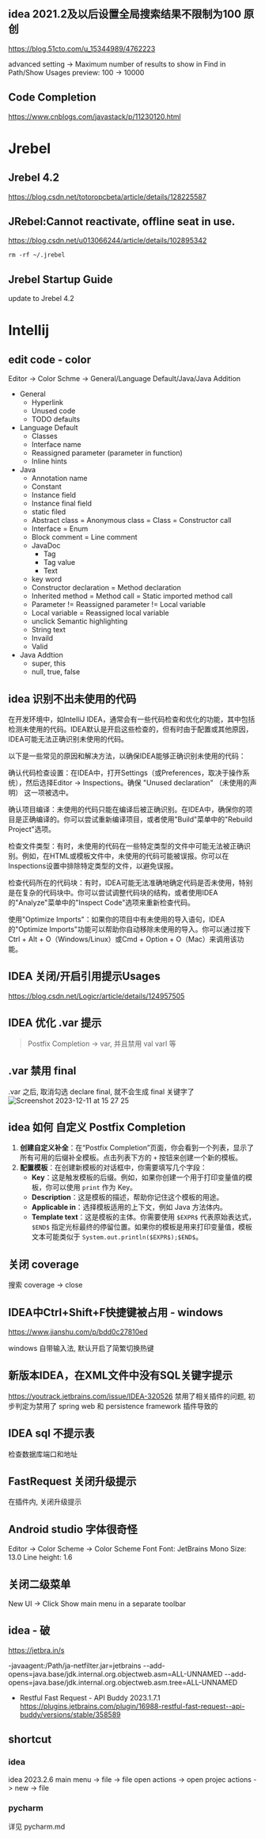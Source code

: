 ## idea 2021.2及以后设置全局搜索结果不限制为100 原创
https://blog.51cto.com/u_15344989/4762223

advanced setting -> Maximum number of results to show in Find in Path/Show Usages preview: 100 -> 10000

## Code Completion
https://www.cnblogs.com/javastack/p/11230120.html

# Jrebel

## Jrebel 4.2 
https://blog.csdn.net/totoropcbeta/article/details/128225587

## JRebel:Cannot reactivate, offline seat in use.
https://blog.csdn.net/u013066244/article/details/102895342
```
rm -rf ~/.jrebel
```

## Jrebel Startup Guide
update to Jrebel 4.2

# Intellij

## edit code - color

Editor -> Color Schme -> General/Language Default/Java/Java Addition
+ General 
  + Hyperlink
  + Unused code
  + TODO defaults
+ Language Default 
  + Classes
  + Interface name
  + Reassigned parameter (parameter in function)
  + Inline hints
+ Java 
  + Annotation name
  + Constant
  + Instance field
  + Instance final field
  + static filed 
  + Abstract class = Anonymous class = Class = Constructor call
  + Interface = Enum
  + Block comment = Line comment
  + JavaDoc
    + Tag 
    + Tag value
    + Text
  + key word
  + Constructor declaration = Method declaration
  + Inherited method = Method call = Static imported method call
  + Parameter != Reassigned parameter != Local variable
  + Local variable = Reassigned local variable
  + unclick Semantic highlighting
  + String text
  + Invaild 
  + Valid
+ Java Addtion
  + super, this
  + null, true, false


## idea 识别不出未使用的代码

在开发环境中，如IntelliJ IDEA，通常会有一些代码检查和优化的功能，其中包括检测未使用的代码。IDEA默认是开启这些检查的，但有时由于配置或其他原因，IDEA可能无法正确识别未使用的代码。

以下是一些常见的原因和解决方法，以确保IDEA能够正确识别未使用的代码：

确认代码检查设置：在IDEA中，打开Settings（或Preferences，取决于操作系统），然后选择Editor -> Inspections。确保 "Unused declaration" （未使用的声明） 这一项被选中。

确认项目编译：未使用的代码只能在编译后被正确识别。在IDEA中，确保你的项目是正确编译的。你可以尝试重新编译项目，或者使用"Build"菜单中的"Rebuild Project"选项。

检查文件类型：有时，未使用的代码在一些特定类型的文件中可能无法被正确识别。例如，在HTML或模板文件中，未使用的代码可能被误报。你可以在Inspections设置中排除特定类型的文件，以避免误报。

检查代码所在的代码块：有时，IDEA可能无法准确地确定代码是否未使用，特别是在复杂的代码块中。你可以尝试调整代码块的结构，或者使用IDEA的"Analyze"菜单中的"Inspect Code"选项来重新检查代码。

使用"Optimize Imports"：如果你的项目中有未使用的导入语句，IDEA的"Optimize Imports"功能可以帮助你自动移除未使用的导入。你可以通过按下Ctrl + Alt + O（Windows/Linux）或Cmd + Option + O（Mac）来调用该功能。

## IDEA 关闭/开启引用提示Usages
https://blog.csdn.net/Logicr/article/details/124957505

## IDEA 优化 .var 提示
> Postfix Completion -> var, 并且禁用 val varl 等

## .var 禁用 final
.var 之后, 取消勾选 declare final, 就不会生成 final 关键字了
![Screenshot 2023-12-11 at 15 27 25](https://github.com/hsiong/learning-my-note/assets/37357447/26912836-5c4f-4152-9d2a-9f644394b0f2)

## idea 如何 自定义 Postfix Completion

1. **创建自定义补全**：在“Postfix Completion”页面，你会看到一个列表，显示了所有可用的后缀补全模板。点击列表下方的 `+` 按钮来创建一个新的模板。
2. **配置模板**：在创建新模板的对话框中，你需要填写几个字段：
   - **Key**：这是触发模板的后缀。例如，如果你创建一个用于打印变量值的模板，你可以使用 `print` 作为 Key。
   - **Description**：这是模板的描述，帮助你记住这个模板的用途。
   - **Applicable in**：选择模板适用的上下文，例如 Java 方法体内。
   - **Template text**：这是模板的主体。你需要使用 `$EXPR$` 代表原始表达式，`$END$` 指定光标最终的停留位置。如果你的模板是用来打印变量值，模板文本可能类似于 `System.out.println($EXPR$);$END$`。



## 关闭 coverage
搜索 coverage -> close

## IDEA中Ctrl+Shift+F快捷键被占用 - windows
https://www.jianshu.com/p/bdd0c27810ed

windows 自带输入法, 默认开启了简繁切换热键

## 新版本IDEA，在XML文件中没有SQL关键字提示 
https://youtrack.jetbrains.com/issue/IDEA-320526
禁用了相关插件的问题, 初步判定为禁用了 spring web 和 persistence framework 插件导致的

## IDEA sql 不提示表
检查数据库端口和地址

## FastRequest 关闭升级提示
在插件内, 关闭升级提示

## Android studio 字体很奇怪
Editor -> Color Scheme -> Color Scheme Font
Font: JetBrains Mono
Size: 13.0
Line height: 1.6

## 关闭二级菜单
New UI -> Click Show main menu in a separate toolbar

## idea - 破
https://jetbra.in/s

-javaagent:/Path/ja-netfilter.jar=jetbrains
--add-opens=java.base/jdk.internal.org.objectweb.asm=ALL-UNNAMED
--add-opens=java.base/jdk.internal.org.objectweb.asm.tree=ALL-UNNAMED

+ Restful Fast Request - API Buddy 2023.1.7.1
https://plugins.jetbrains.com/plugin/16988-restful-fast-request--api-buddy/versions/stable/358589

## shortcut

### idea

idea 2023.2.6  main menu -> file -> file open actions -> open projec actions -> new -> file

### pycharm
详见 pycharm.md